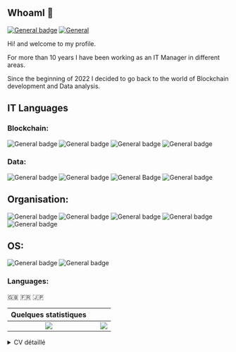 ## WhoamI  💾
[![General badge](https://img.shields.io/badge/LinkedIn-0077B5?style=for-the-badge&logo=linkedin&logoColor=white)](https://www.linkedin.com/in/guillaume-hornig/)   [![General](https://img.shields.io/badge/ProtonMail-8B89CC.svg?style=for-the-badge&logo=ProtonMail&logoColor=white)](mailto:ghornig@protonmail.ch)

Hi! and welcome to my profile.

For more than 10 years I have been working as an IT Manager in different areas. 

Since the beginning of 2022 I decided to go back to the world of Blockchain development and Data analysis.






## IT Languages

### Blockchain:
![General badge](https://img.shields.io/badge/Solidity-363636.svg?style=for-the-badge&logo=Solidity&logoColor=white)    ![General badge](https://img.shields.io/badge/JavaScript-F7DF1E.svg?style=for-the-badge&logo=JavaScript&logoColor=black)    ![General badge](https://img.shields.io/badge/HTML5-E34F26.svg?style=for-the-badge&logo=HTML5&logoColor=white)    ![General badge](https://img.shields.io/badge/CSS3-1572B6.svg?style=for-the-badge&logo=CSS3&logoColor=white)

### Data:
![General badge](https://img.shields.io/badge/Python-3776AB.svg?style=for-the-badge&logo=Python&logoColor=white)    ![General badge](https://img.shields.io/badge/Anaconda-44A833.svg?style=for-the-badge&logo=Anaconda&logoColor=white)    ![General Badge](https://img.shields.io/badge/Jupyter-F37626.svg?style=for-the-badge&logo=Jupyter&logoColor=white)    ![General badge](https://img.shields.io/badge/JSON-000000.svg?style=for-the-badge&logo=JSON&logoColor=white)    


## Organisation:
![General badge](https://img.shields.io/badge/Notion-000000.svg?style=for-the-badge&logo=Notion&logoColor=white)    ![General badge](https://img.shields.io/badge/Jira%20Software-0052CC.svg?style=for-the-badge&logo=Jira-Software&logoColor=white)    ![General badge](https://img.shields.io/badge/GitHub-181717.svg?style=for-the-badge&logo=GitHub&logoColor=white)    ![General badge](https://img.shields.io/badge/Microsoft%20Office-D83B01.svg?style=for-the-badge&logo=Microsoft-Office&logoColor=white)    ![General badge](https://img.shields.io/badge/Slack-4A154B.svg?style=for-the-badge&logo=Slack&logoColor=white)


## OS:
![General badge](https://img.shields.io/badge/macOS-000000.svg?style=for-the-badge&logo=macOS&logoColor=white)    ![General badge](https://img.shields.io/badge/Windows-0078D6.svg?style=for-the-badge&logo=Windows&logoColor=white)

### Languages:
🇬🇧 🇫🇷 🇯🇵

| Quelques statistiques | | |
| :---: |:---:| :---:|
| ![](https://github-readme-stats.vercel.app/api/top-langs/?username=WltrH&theme=radical&hide_langs_below=8&count_private=true)     |  | ![](https://github-readme-stats.vercel.app/api?username=WltrH&show_icons=true&theme=radical&count_private=true) |

<details>
    <summary>
        CV détaillé
    </summary>
  
 </details>
